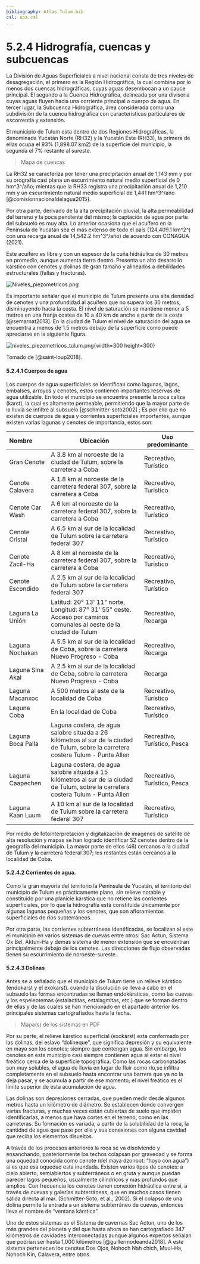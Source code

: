 ```yaml
---
bibliography: Atlas Tulum.bib
csl: apa.csl
...
```


# 5.2.4 Hidrografía, cuencas y subcuencas

La División de Aguas Superficiales a nivel nacional consta de tres niveles de desagregación, el primero es la Región Hidrográfica, la cual combina por lo menos dos cuencas hidrográficas, cuyas aguas desembocan a un cauce principal. El segundo a la Cuenca Hidrográfica, delineada por una divisoria cuyas aguas fluyen hacia una corriente principal o cuerpo de agua. En tercer lugar, la Subcuenca Hidrográfica, área considerada como una subdivisión de la cuenca hidrográfica con características particulares de escorrentía y extensión.

El municipio de Tulum esta dentro de dos Regiones Hidrográficas, la denominada Yucatán Norte (RH32) y la Yucatán Este (RH33), la primera de ellas ocupa el 93% (1,898.07 km2) de la superficie del municipio, la segunda el 7% restante al sureste.

> Mapa de cuencas

La RH32 se caracteriza por tener una precipitación anual de 1,143 mm y por su orografía casi plana un escurrimiento natural medio superficial de 0 hm^3^/año; mientas que la RH33 registra una precipitación anual de 1,210 mm y un escurrimiento natural medio superficial de 1,441 hm^3^/año [@comisionnacionaldelagua2015].


Por otra parte, derivado de la alta precipitación pluvial, la alta permeabilidad del terreno y la poca pendiente del mismo; la captación de agua por parte del subsuelo es muy alta. Lo anterior ocasiona que el acuífero en la Península de Yucatán sea el más extenso de todo el país (124,409.1 km^2^) con una recarga anual de 14,542.2 hm^3^/año) de acuerdo con CONAGUA (2021).

Este acuífero es libre y con un espesor de la cuña hidráulica de 30 metros en promedio, aunque aumenta tierra dentro. Presenta un alto desarrollo kárstico con cenotes y dolinas de gran tamaño y alineados a debilidades estructurales (fallas y fracturas).


![Niveles_piezometricos.png](..\Niveles_piezometricos.png)

Es importante señalar que el municipio de Tulum presenta una alta densidad de cenotes y una profundidad al acuífero que no supera los 30 metros, disminuyendo hacía la costa. El nivel de saturación se mantiene menor a 5 metros en una franja costea de 10 a 40 km de ancho a partir de la costa [@semarnat2013]. En la ciudad de Tulum el nivel de saturación del agua se encuentra a menos de 1.5 metros debajo de la superficie como puede apreciarse en la siguiente figura.

![niveles_piezometricos_tulum.png](../Bibliografía/Hidrologia/niveles_piezometricos_tulum.png "niveles_piezometricos_tulum.png"){width=300 height=300}

Tomado de [@saint-loup2018].

#### 5.2.4.1 Cuerpos de agua


Los cuerpos de agua superficiales se identifican como lagunas, lagos, embalses, arroyos y cenotes, estos contienen importantes reservas de agua utilizable. En todo el municipio se encuentra presente la roca caliza (karst), la cual es altamente permeable, permitiendo que la mayor parte de la lluvia se infiltre al subsuelo [@schmitter-soto2002] ; Es por ello que no existen de cuerpos de agua y corrientes superficiales importantes, aunque existen varias lagunas y cenotes de importancia, estos son:

| Nombre            | Ubicación                                                    | Uso predominante             |
| :---------------- | ------------------------------------------------------------ | ---------------------------- |
| Gran Cenote       | A 3.8 km al noroeste de la ciudad de Tulum, sobre la carretera a Coba | Recreativo, Turístico        |
| Cenote Calavera   | A 1.8 km al noroeste de la carretera federal 307, sobre la carretera a Coba | Recreativo, Turístico        |
| Cenote Car Wash   | A 6 km al noroeste de la carretera federal 307, sobre la carretera a Coba | Recreativo, Turístico        |
| Cenote Cristal    | A 6.5 km al sur de la localidad de Tulum sobre la carretera federal 307 | Recreativo, Turístico        |
| Cenote Zacil-Ha   | A 8 km al noroeste de la carretera federal 307, sobre la carretera a Coba | Recreativo, Turístico        |
| Cenote Escondido  | A 2.5 km al sur de la localidad de Tulum sobre la carretera federal 307 | Recreativo, Turístico        |
| Laguna La Unión   | Latitud: 20° 13' 11" norte, Longitud: 87° 31' 55" oeste. Acceso por caminos comunales al oeste de la ciudad de Tulum | Recreativo, Recarga          |
| Laguna Nochakan   | A 5.5 km al sur de la localidad de Coba, sobre la carretera Nuevo Progreso - Coba | Recreativo, Recarga          |
| Laguna Sina Akal  | A 2.5 km al sur de la localidad de Coba, sobre la carretera Nuevo Progreso - Coba | Recarga                      |
| Laguna Macanxoc   | A 500 metros al este de la localidad de Coba                 | Recreativo, Turístico        |
| Laguna Coba       | En la localidad de Coba                                      | Recreativo, Turístico        |
| Laguna Boca Paila | Laguna costera, de agua salobre situada a 26 kilómetros al sur de la ciudad de Tulum, sobre la carretera costera Tulum - Punta Allen | Recreativo, Turístico, Pesca |
| Laguna Caapechen  | Laguna costera, de agua salobre situada a 15 kilómetros al sur de la ciudad de Tulum, sobre la carretera costera Tulum - Punta Allen | Recreativo, Turístico, Pesca |
| Laguna Kaan Luum  | A 10 km al sur de la localidad de Tulum sobre la carretera federal 307 | Recreativo, Turístico        |

Por medio de fotointerpretación y digitalización de imágenes de satélite de alta resolución y mapas se han logrado identificar 52 cenotes dentro de la geografía del municipio. La mayor parte de ellos (46) cercanos a la ciudad de Tulum y la carretera federal 307; los restantes están cercanos a la localidad de Coba.

#### 5.2.4.2 Corrientes de agua.

Como la gran mayoría del territorio la Península de Yucatán, el territorio del municipio de Tulum es prácticamente plano, sin relieve notable y constituido por una planicie kárstica que no retiene las corrientes superficiales, por lo que la hidrografía está constituida únicamente por algunas lagunas pequeñas y los cenotes, que son afloramientos superficiales de ríos subterráneos.

Por otra parte, las corrientes subterráneas identificadas, se localizan al este el municipio en varios sistemas de cuevas entre otros: Sac Actun, Sistema Ox Bel, Aktun-Ha y demás sistema de menor extensión que se encuentran principalmente debajo de los cenotes. Las direcciones de flujo observadas tienen su escurrimiento de noroeste-sureste.

#### 5.2.4.3 Dolinas

Antes se a señalado que el municipio de Tulum tiene un relieve kárstico (endokarst y el exokarst). cuando la disolución se lleva a cabo en el subsuelo las formas encontradas se llaman endokársticas, como las cuevas y los espeleotemas (estalactitas, estalagmitas, etc.) que se forman dentro de ellas y de las cuales se han mencionado en el apartado anterior los principales sistemas cartografíados hasta la fecha. 

> Mapa(s) de los sistemas en PDF

Por su parte, el relieve kárstico superficial (exokárst) esta conformado por las  dolinas, del eslavo “dolineque”, que significa depresión y su equivalente en maya son los cenotes; siempre que contengan agua. Sin embargo, los cenotes en este municipio casi siempre contienen agua al estar el nivel freático cerca de la superficie topográfica. Como las rocas carbonatadas son muy solubles, el agua de lluvia en lugar de fluir como río,se infiltra completamente en el subsuelo hasta encontrar una barrera que ya no la deja pasar, y se acumula a partir de ese momento; el nivel freático es el límite superior de esta acumulación de agua. 

Las dolinas son depresiones cerradas, que pueden medir desde algunos metros hasta un kilómetro de diámetro. Se establecen donde convergen varias fracturas, y muchas veces están cubiertas de suelo que impiden identificarlas, a menos que haya cortes en el terreno, como en las carreteras. Su formación es variada, a partir de la solubilidad de la roca, la cantidad de agua que pase por ella y sus conexiones con alguna cavidad que reciba los elementos disueltos. 

A través de los procesos anteriores la roca se va disolviendo y ensanchando, posteriormente los techos colapsan por gravedad y se forma una oquedad conocida como cenote (del maya dzonoot: “hoyo con agua”) si es que esa oquedad esta inundada. Existen varios tipos de cenotes: a cielo abierto, semiabiertos y subterráneos o en gruta y aunque puedan parecer lagos pequeños, usualmente cilíndricos y más profundos que amplios. Con frecuencia los cenotes tienen conexión hidráulica entre sí, a través de cuevas y galerías subterráneas, que en muchos casos tienen salida directa al mar.  (Schmitter-Soto, et al., 2002). Si el colapso de una dolina permite la entrada a un sistema subterráneo de cuevas, entonces lleva el nombre de “ventana kárstica”. 

Uno de estos sistemas es el Sistema de cavernas Sac Actun, uno de los más grandes del planeta y del que hasta ahora se han cartografiado 347 kilómetros de cavidades interconectadas aunque algunos expertos señalan que podrían ser hasta 1,000 kilómetros [@guillermodeanda2018]. A este sistema pertenecen los cenotes Dos Ojos, Nohoch Nah chich, Muul-Ha, Nohoch Kin, Calavera, entre otros.


